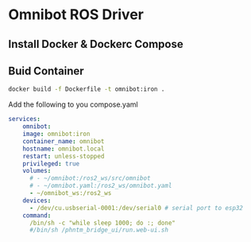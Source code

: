 # Omnibot ROS Driver

## Install Docker & Dockerc Compose

## Buid Container
```bash
docker build -f Dockerfile -t omnibot:iron .
```

Add the following to you compose.yaml
```yaml
services:
    omnibot:
    image: omnibot:iron
    container_name: omnibot
    hostname: omnibot.local
    restart: unless-stopped
    privileged: true
    volumes:
      # - ~/omnibot:/ros2_ws/src/omnibot
      # - ~/omnibot.yaml:/ros2_ws/omnibot.yaml
      - ~/omnibot_ws:/ros2_ws
    devices:
      - /dev/cu.usbserial-0001:/dev/serial0 # serial port to esp32
    command:
      /bin/sh -c "while sleep 1000; do :; done"
      #/bin/sh /phntm_bridge_ui/run.web-ui.sh
```

